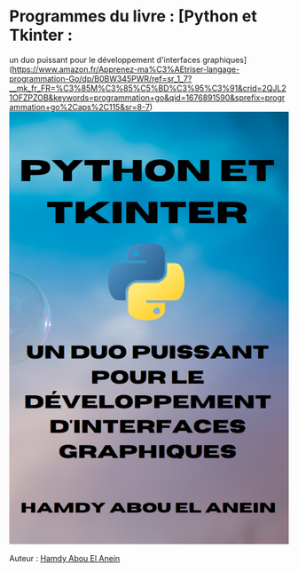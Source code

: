# Programmes du livre : [Python et Tkinter :
un duo puissant pour le développement d'interfaces graphiques](https://www.amazon.fr/Apprenez-ma%C3%AEtriser-langage-programmation-Go/dp/B0BW345PWR/ref=sr_1_7?__mk_fr_FR=%C3%85M%C3%85%C5%BD%C3%95%C3%91&crid=2QJL21OFZPZOB&keywords=programmation+go&qid=1676891590&sprefix=programmation+go%2Caps%2C115&sr=8-7)      
[![Couverture du livre](livre.png)](https://www.amazon.fr/Apprenez-ma%C3%AEtriser-langage-programmation-Go/dp/B0BW345PWR/ref=sr_1_7?__mk_fr_FR=%C3%85M%C3%85%C5%BD%C3%95%C3%91&crid=2QJL21OFZPZOB&keywords=programmation+go&qid=1676891590&sprefix=programmation+go%2Caps%2C115&sr=8-7)       

Auteur : [Hamdy Abou El Anein](https://www.amazon.fr/Hamdy-Abou-El-Anein/e/B0BM89T88X/ref=aufs_dp_fta_dsk)    

